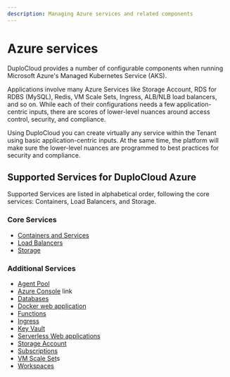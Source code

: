 ```yaml
---
description: Managing Azure services and related components
---
```


# Azure services

DuploCloud provides a number of configurable components when running Microsoft Azure's Managed Kubernetes Service (AKS).

Applications involve many Azure Services like Storage Account, RDS for RDBS (MySQL), Redis, VM Scale Sets, Ingress, ALB/NLB load balancers, and so on. While each of their configurations needs a few application-centric inputs, there are scores of lower-level nuances around access control, security, and compliance.

Using DuploCloud you can create virtually any service within the Tenant using basic application-centric inputs. At the same time, the platform will make sure the lower-level nuances are programmed to best practices for security and compliance.&#x20;

## Supported Services for DuploCloud Azure

Supported Services are listed in alphabetical order, following the core services:  Containers, Load Balancers, and Storage.

### Core Services

* [Containers and Services](containers-and-services.md)
* [Load Balancers](load-balancers.md)
* [Storage](storage/)

### Additional Services

* [Agent Pool](agent-pool.md)
* [Azure Console](azure-console-link.md) link
* [Databases](databases/)
* [Docker web application](docker-web-application.md)
* [Functions](functions.md)
* [Ingress](ingress.md)
* [Key Vault](key-vault.md)
* [Serverless Web applications](web-applications.md)
* [Storage Account](storage-account.md)
* [Subscriptions](subscription.md)
* [VM Scale Set](../use-cases/vm-scale-sets.md)s
* [Workspaces](workspaces.md)
